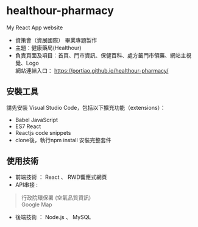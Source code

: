 # healthour-pharmacy
My React App website

* 資策會（資展國際） 畢業專題製作  
* 主題：健康藥局(Healthour)  
* 負責頁面及項目：首頁、門市資訊、保健百科、處方籤門市領藥、網站主視覺、Logo <br>
網站連結入口： https://portiao.github.io/healthour-pharmacy/

## 安裝工具  
請先安裝 Visual Studio Code，包括以下擴充功能（extensions）：  
* Babel JavaScript
* ES7 React  
* Reactjs code snippets
* clone後，執行npm install 安裝完整套件

##  使用技術
* 前端技術 ： React 、 RWD響應式網頁
* API串接  :
> 行政院環保署 (空氣品質資訊)  
> Google Map  

* 後端技術 ： Node.js 、 MySQL  

